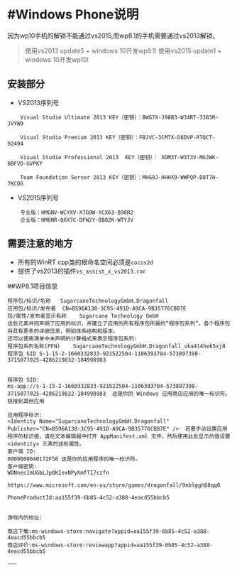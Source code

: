#Windows Phone说明
================

因为wp10手机的解锁不能通过vs2015,而wp8.1的手机需要通过vs2013解锁。

> 使用vs2013 update5 + windows 10开发wp8.1!
> 使用vs2015 update1 + windows 10开发wp10!

## 安装部分

* VS2013序列号

~~~~
	Visual Studio Ultimate 2013 KEY（密钥）：BWG7X-J98B3-W34RT-33B3R-JVYW9

	Visual Studio Premium 2013 KEY（密钥）：FBJVC-3CMTX-D8DVP-RTQCT-92494

	Visual Studio Professional 2013  KEY（密钥）： XDM3T-W3T3V-MGJWK-8BFVD-GVPKY

	Team Foundation Server 2013 KEY（密钥）：MHG9J-HHHX9-WWPQP-D8T7H-7KCQG
~~~~

* VS2015序列号

~~~~
	专业版：HMGNV-WCYXV-X7G9W-YCX63-B98R2
	企业版：HM6NR-QXX7C-DFW2Y-8B82K-WTYJV
~~~~
## 需要注意的地方

* 所有的WinRT cpp类的根命名空间必须是`cocos2d`
* 提供了vs2013的插件`vs_assist_x_vs2013.rar`


##WP8.1项目信息

~~~~
程序包/标识/名称	SugarcaneTechnologyGmbH.Dragonfall
应用包/标识/发布者	CN=B596A138-3C95-491D-A9CA-9B35776CBB7E
包/属性/发布者显示名称	Sugarcane Technology GmbH
这些元素共同声明了应用的标识，并建立了应用的所有程序包所属的“程序包系列”。各个程序包将具有更多的详细信息，例如体系结构和版本。
还可以使用清单中未声明的计算格式来表示程序包系列:
程序包系列名称(PFN)	SugarcaneTechnologyGmbH.Dragonfall_vka414hek5xj8
程序包 SID	S-1-15-2-1660332833-921522504-1106393704-573897398-3715077025-4286219832-184998983


程序包 SID:
ms-app://s-1-15-2-1660332833-921522504-1106393704-573897398-3715077025-4286219832-184998983  这是你的 Windows 应用商店应用的唯一标识符。
链接到其他应用

应用程序标识:
<Identity Name="SugarcaneTechnologyGmbH.Dragonfall" Publisher="CN=B596A138-3C95-491D-A9CA-9B35776CBB7E" />  若要手动设置应用程序的标识值，请在文本编辑器中打开 AppManifest.xml 文件，然后使用此处显示的值设置 <identity> 元素的这些属性。
客户端 ID:
0000000040172F56 这是你的应用程序的唯一标识符。
客户端密钥:
WDNnecImUGbLJp0KIexNPyhmfTI7czfn  

https://www.microsoft.com/en-us/store/games/dragonfall/9nblggh68qq0

PhoneProductId:aa155f39-6b85-4c52-a388-4eacd55bbcb5


游戏内的地址:

商店下载:ms-windows-store:navigate?appid=aa155f39-6b85-4c52-a388-4eacd55bbcb5
商店评价:ms-windows-store:reviewapp?appid=aa155f39-6b85-4c52-a388-4eacd55bbcb5 

~~~